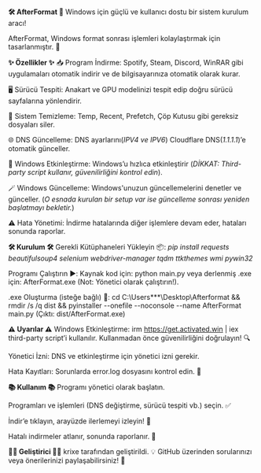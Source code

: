 **🛠️ AfterFormat 🚀**
Windows için güçlü ve kullanıcı dostu bir sistem kurulum aracı!

AfterFormat, Windows format sonrası işlemleri kolaylaştırmak için tasarlanmıştır. 🎉

**✨ Özellikler ✨**
📥 Program İndirme: Spotify, Steam, Discord, WinRAR gibi uygulamaları otomatik indirir ve de bilgisayarınıza otomatik olarak kurar.

🖥️ Sürücü Tespiti: Anakart ve GPU modelinizi tespit edip doğru sürücü sayfalarına yönlendirir.

🧹 Sistem Temizleme: Temp, Recent, Prefetch, Çöp Kutusu gibi gereksiz dosyaları siler.

🌐 DNS Güncelleme: DNS ayarlarını(_IPV4 ve IPV6_) Cloudflare DNS(_1.1.1.1_)’e otomatik günceller.

🔑 Windows Etkinleştirme: Windows’u hızlıca etkinleştirir (_DİKKAT: Third-party script kullanır, güvenilirliğini kontrol edin_).

🪄 Windows Güncelleme: Windows'unuzun güncellemelerini denetler ve günceller. (_O esnada kurulan bir setup var ise güncelleme sonrası yeniden başlatmayı bekletir._)

⚠️ Hata Yönetimi: İndirme hatalarında diğer işlemlere devam eder, hataları sonunda raporlar.

**🛠️ Kurulum 🛠️**
Gerekli Kütüphaneleri Yükleyin 📦:
_pip install requests beautifulsoup4 selenium webdriver-manager tqdm ttkthemes wmi pywin32_

Programı Çalıştırın ▶️:
Kaynak kod için: python main.py
veya derlenmiş .exe için: AfterFormat.exe
(Not: Yönetici olarak çalıştırın!).

.exe Oluşturma (isteğe bağlı) 🔨:
cd C:\Users\***\Desktop\Afterformat && rmdir /s /q dist && pyinstaller --onefile --noconsole --name AfterFormat main.py
(Çıktı: dist/AfterFormat.exe)

**⚠️ Uyarılar ⚠️**
Windows Etkinleştirme:
irm https://get.activated.win | iex third-party script’i kullanılır.
Kullanmadan önce güvenilirliğini doğrulayın! 🔍

Yönetici İzni:
DNS ve etkinleştirme için yönetici izni gerekir.

Hata Kayıtları:
Sorunlarda error.log dosyasını kontrol edin. 📜

**📚 Kullanım 📚**
Programı yönetici olarak başlatın.

Programları ve işlemleri (DNS değiştirme, sürücü tespiti vb.) seçin. ✅

İndir’e tıklayın, arayüzde ilerlemeyi izleyin! 🎨

Hatalı indirmeler atlanır, sonunda raporlanır. 🚫

**🧑‍💻 Geliştirici 🧑‍💻**
krixe tarafından geliştirildi. 💡
GitHub üzerinden sorularınızı veya önerilerinizi paylaşabilirsiniz! 📩
